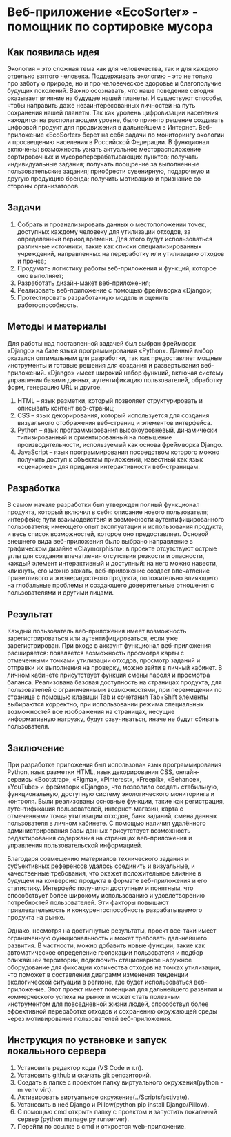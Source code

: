 # Веб-приложение «EcoSorter» - помощник по сортировке мусора
## Как появилась идея
Экология – это сложная тема как для человечества, так и для каждого отдельно взятого человека. Поддерживать экологию – это не только про заботу о природе, но и про человеческое здоровье и благополучие будущих поколений. Важно осознавать, что наше поведение сегодня оказывает влияние на будущее нашей планеты. И существуют способы, чтобы направить даже незаинтересованных личностей на путь сохранения нашей планеты. Так как уровень цифровизации населения находится на располагающем уровне, было принято решение создавать цифровой продукт для продвижения в дальнейшем в Интернет. Веб-приложение «EcoSorter» берет на себя задачи по мониторингу экологии и просвещению населения в Российской Федерации. В функционал включены: возможность узнать актуальное месторасположение сортировочных и мусороперерабатывающих пунктов; получать индивидуальные задания; получать поощрение за выполненные пользовательские задания; приобрести сувенирную, подарочную и другую продукцию бренда; получить мотивацию и признание со стороны организаторов.

## Задачи
1. Собрать и проанализировать данных о местоположении точек, доступных каждому человеку для утилизации отходов, за определенный период времени. Для этого будут использоваться различные источники, такие как списки специализированных учреждений, направленных на переработку или утилизацию отходов и прочее;
2. Продумать логистику работы веб-приложения и функций, которое оно выполняет;
3. Разработать дизайн-макет веб-приложения;
4. Реализовать веб-приложение с помощью фреймворка «Django»;
5. Протестировать разработанную модель и оценить работоспособность.

## Методы и материалы
Для работы над поставленной задачей был выбран фреймворк «Django» на базе языка программирования «Python». Данный выбор оказался оптимальным для разработки, так как предоставляет мощные инструменты и готовые решения для создания и развертывания веб-приложений. «Django» имеет широкий набор функций, включая систему управления базами данных, аутентификацию пользователей, обработку форм, генерацию URL и другое. 
1. HTML – язык разметки, который позволяет структурировать и описывать контент веб-страниц;
2. CSS – язык декорирования, который используется для создания визуального отображения веб-страниц и элементов интерфейса.
3. Python – язык программирования высокоуровневый, динамически типизированный и ориентированный на повышение производительности, используемый как основа фреймворка Django.
4. JavaScript – язык программирования посредством которого можно получить доступ к объектам приложений, известный как язык «сценариев» для придания интерактивности веб-страницам.

## Разработка
В самом начале разработки был утвержден полный функционал продукта, который включил в себя: описание нового пользователя; интерфейс; пути взаимодействия и возможности аутентифицированного пользователя; имеющего опыт эксплуатации и использования продукта; и весь список возможностей, которое оно предоставляет. 
Основой внешнего вида веб-приложения было выбрано направление в графическом дизайне «Claymorphism»: в проекте отсутствуют острые углы для создания впечатления отсутствия резкости и опасности, каждый элемент интерактивный и доступный: на него можно навести,  кликнуть, его можно зажать, веб-приложение создает впечатление приветливого и жизнерадостного продукта, положительно влияющего на глобальные проблемы и создающего доверительные отношения с пользователями и другими лицами. 

## Результат
Каждый пользователь веб-приложения имеет возможность зарегистрироваться или аутентифицироваться, если уже зарегистрирован. При входе в аккаунт функционал веб-приложения расширяется: появляется возможность просмотра карты с отмеченными точками утилизации отходов, просмотр заданий и отправки их выполнения на проверку, можно зайти в личный кабинет. В личном кабинете присутствует функция смены пароля и просмотра баланса. Реализована базовая доступность на страницах продукта, для пользователей с ограниченными возможностями, при перемещении по странице с помощью клавиши Tab и сочетания Tab+Shift элементы выбираются корректно, при использовании режима специальных возможностей все изображения на страницах, несущие информативную нагрузку, будут озвучиваться, иначе не будут сбивать пользователя.

## Заключение
При разработке приложения был использован язык программирования Python, язык разметки HTML, язык декорирования CSS, онлайн-сервисы «Bootstrap», «Figma», «Pinterest», «Freepik», «Behance», «YouTube» и фреймворк «Django», что позволило создать стабильную, функциональную, доступную систему экологического мониторинга и контроля. Были реализованы основные функции, такие как регистрация, аутентификация пользователей, интернет-магазин, карта с отмеченными точка утилизации отходов, банк заданий, смена данных пользователя в личном кабинете. С помощью наличия удалённого администрирования базы данных присутствует возможность редактирования содержания на страницах веб-приложения и управления пользовательской информацией.

Благодаря совмещению материалов технического задания и субъективных референсов удалось соединить и визуальные, и качественные требования, что окажет положительное влияние в будущем на конверсию продукта в формате веб-приложения и его статистику. Интерфейс получился доступным и понятным, что способствует более широкому использованию и удовлетворению потребностей пользователей. Эти факторы повышают привлекательность и конкурентоспособность разрабатываемого продукта на рынке.

Однако, несмотря на достигнутые результаты, проект все-таки имеет ограниченную функциональность и может требовать дальнейшего развития. В частности, можно добавить новые функции, такие как автоматическое определение геолокации пользователя и подбор ближайшей территории, подключить стационарное наружное оборудование для фиксации количества отходов на точках утилизации, что поможет в составлении диаграмм изменения тенденции экологической ситуации в регионе, где будет использоваться веб-приложение.
Этот проект имеет потенциал для дальнейшего развития и коммерческого успеха на рынке и может стать полезным инструментом для повседневной жизни людей, способствуя более эффективной переработке отходов и сохранению окружающей среды через мотивирование пользователей веб-приложения.

## Инструкция по установке и запуск локалььного сервера
1. Установить редактор кода (VS Code и т.п).
2. Установить github и скачать git репозиторий.
3. Создать в папке с проектом папку виртуального окружения(python -m venv virt).
4. Активировать виртуальное окружение(../Scripts/activate).
5. Установить в неё Django и Pillow(python pip install Django/Pillow).
6. С помощью cmd открыть папку с проектом и запустить локальный сервер (python manage.py runserver).
7. Перейти по ссылке в cmd и откроется web-приложение.
